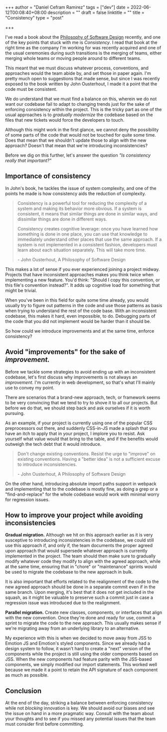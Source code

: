 +++
author = "Daniel Cefram Ramirez"
tags = ["dev"]
date = 2022-06-12T00:08:40+08:00
description = ""
draft = false
linktitle = ""
title = "Consistency"
type = "post"

+++

I've read a book about the [Philosophy of Software Design](https://www.amazon.com/Philosophy-Software-Design-John-Ousterhout/dp/1732102201) recently, and one of the key points that stuck with me is _Consistency_. I read that book at the right time as the company I'm working for was recently acquired and one of the usual ceremonies during such transitions is the merging of teams, either merging whole teams or moving people around to different teams.

This meant that we must discuss whatever process, conventions, and approaches would the team abide by, and set those in paper again. I'm pretty much open to suggestions that made sense, but since I was recently exposed to the book written by John Ousterhout, I made it a point that the code must be consistent.

We do understand that we must find a balance on this, wherein we do not want our codebase fail to adapt to changing trends just for the sake of enforcing consistency within the project. This is the tricky part as one of the usual approaches is to _gradually modernize_ the codebase based on the files that new tickets would force the developers to touch.

Although this might work in the first glance, we cannot deny the possibility of some parts of the code that would not be touched for quite some time. Does that mean that we shouldn't update those to align with the new approach? Doesn't that mean that we're introducing inconsistencies?

Before we dig on this further, let's answer the question _"Is consistency really that important?"_

## Importance of consistency

In John's book, he tackles the issue of system complexity, and one of the points he made is how consistency aids the reduction of complexity.

> Consistency is a powerful tool for reducing the complexity of a system and making its behavior more obvious. If a system is consistent, it means that similar things are done in similar ways, and dissimilar things are done in different ways.
>
> Consistency creates cognitive leverage: once you have learned how something is done in one place, you can use that knowledge to immediately understand other places that use the same approach. If a system is not implemented in a consistent fashion, developers must learn about each situation separately. This will take more time.
>
> \- John Ousterhout, A Philosophy of Software Design

This makes a lot of sense if you ever experienced joining a project midway. Projects that have inconsistent approaches makes you think twice when implementing a new feature. You'd think: "Should I copy this convention, or this file's convention instead?". It adds up cognitive load for something that might be trivial.

When you've been in this field for quite some time already, you would usually try to figure out patterns in the code and use those patterns as basis when trying to understand the rest of the code base. With an inconsistent codebase, this makes it hard, even impossible, to do. Debugging parts of the code that you did not implement would be harder than it should be.

So how could we introduce improvements and at the same time, enforce consistency?

## Avoid "improvements" for the sake of _improvement._

Before we tackle some strategies to avoid ending up with an inconsistent codebase, let's first discuss why improvements is not always an _improvement_. I'm currently in web development, so that's what I'll mainly use to convey my point.

There are scenarios that a brand-new approach, tech, or framework seems to be very convincing that we tend to try to shove it to all our projects. But before we do that, we should step back and ask ourselves if it is worth pursuing.

As an example, if your project is currently using one of the popular CSS preprocessors out there, and suddenly CSS-in-JS made a splash that you have an itch to apply that in your project, I implore you to resist. Ask yourself what value would that bring to the table, and if the benefits would outweigh the tech debt that it would introduce.

> Don't change existing conventions. Resist the urge to "improve" on existing conventions. Having a "better idea" is not a sufficient excuse to introduce inconsistencies.
>
> \- John Ousterhout, A Philosophy of Software Design

On the other hand, introducing absolute import paths support in webpack and implementing that to the codebase is mostly fine, as doing a grep or a "find-and-replace" for the whole codebase would work with minimal worry for regression issues.

## How to improve your project while avoiding inconsistencies

**Gradual migration.** Although we hit on this approach earlier as it is very susceptive to introducing inconsistencies in the codebase, we could still use this approach if, and only if, the team documents the proper agreed upon approach that would supersede whatever approach is currently implemented in the project. The team should then make sure to gradually modify whatever code they modify to align with the agreed approach, while at the same time, ensuring that in "chore" or "maintenance" sprints would be used to migrate the codebase to the new approach in bulk.

It is also important that efforts related to the realignment of the code to the new agreed approach should be done in a separate commit even if in the same branch. Upon merging, it's best that it does not get included in the squash, as it might be valuable to preserve such a commit just in case a regression issue was introduced due to the realignment.

**Parallel migration.** Create new classes, components, or interfaces that align with the new convention. Once they're done and ready for use, commit a sprint to migrate the code to the new approach. This usually makes sense if we're migrating away from an underlying library to an alternative.

My experience with this is when we decided to move away from JSS to Emotion JS and Emotion's styled components. Since we already had a design system to follow, it wasn't hard to create a "next" version of the components while the project is still using the older components based on JSS. When the new components had feature parity with the JSS-based components, we simply modified our import statements. This worked well because we made it a point to retain the API signature of each component as much as possible.

## Conclusion

At the end of the day, striking a balance between enforcing consistency while not _blocking_ innovation is key. We should avoid our biases and see the issue on hand in a more pragmatic way. Consult with the team about your thoughts and to see if you missed any potential issues that the team must consider first before committing.
